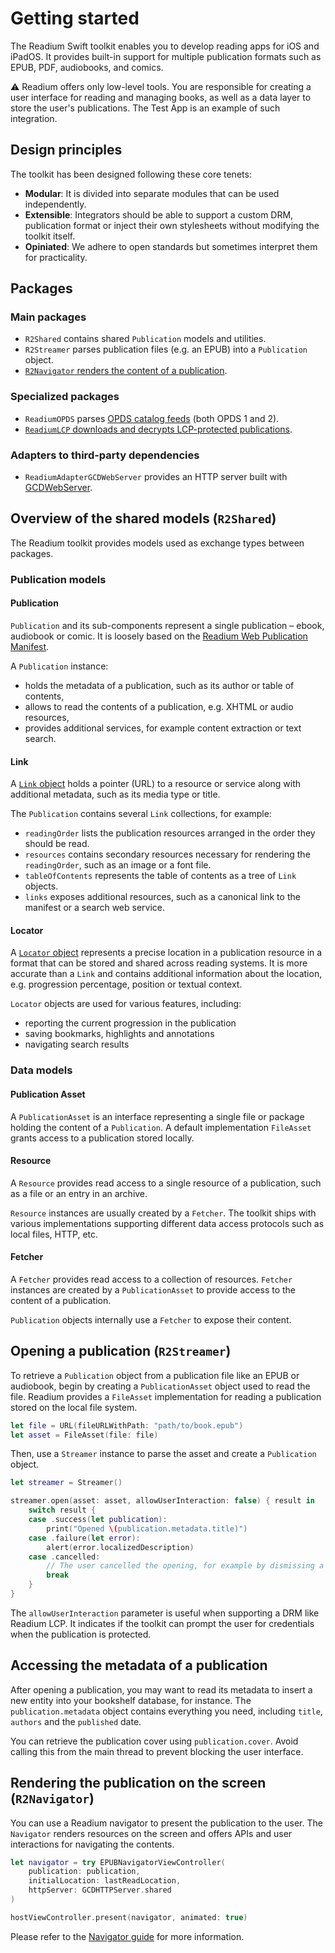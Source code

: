 # Getting started

The Readium Swift toolkit enables you to develop reading apps for iOS and iPadOS. It provides built-in support for multiple publication formats such as EPUB, PDF, audiobooks, and comics.

:warning: Readium offers only low-level tools. You are responsible for creating a user interface for reading and managing books, as well as a data layer to store the user's publications. The Test App is an example of such integration.

## Design principles

The toolkit has been designed following these core tenets:

* **Modular**: It is divided into separate modules that can be used independently.
* **Extensible**: Integrators should be able to support a custom DRM, publication format or inject their own stylesheets without modifying the toolkit itself.
* **Opiniated**: We adhere to open standards but sometimes interpret them for practicality.

## Packages

### Main packages

* `R2Shared` contains shared `Publication` models and utilities.
* `R2Streamer` parses publication files (e.g. an EPUB) into a `Publication` object.
* [`R2Navigator` renders the content of a publication](Navigator/Navigator.md).

### Specialized packages

* `ReadiumOPDS` parses [OPDS catalog feeds](https://opds.io) (both OPDS 1 and 2).
* [`ReadiumLCP` downloads and decrypts LCP-protected publications](Readium%20LCP.md).

### Adapters to third-party dependencies

* `ReadiumAdapterGCDWebServer` provides an HTTP server built with [GCDWebServer](https://github.com/swisspol/GCDWebServer).

## Overview of the shared models (`R2Shared`)

The Readium toolkit provides models used as exchange types between packages.

### Publication models

#### Publication

`Publication` and its sub-components represent a single publication – ebook, audiobook or comic. It is loosely based on the [Readium Web Publication Manifest](https://readium.org/webpub-manifest/).

A `Publication` instance:

* holds the metadata of a publication, such as its author or table of contents,
* allows to read the contents of a publication, e.g. XHTML or audio resources,
* provides additional services, for example content extraction or text search.

#### Link


A [`Link` object](https://readium.org/webpub-manifest/#24-the-link-object) holds a pointer (URL) to a resource or service along with additional metadata, such as its media type or title.

The `Publication` contains several `Link` collections, for example:

* `readingOrder` lists the publication resources arranged in the order they should be read.
* `resources` contains secondary resources necessary for rendering the `readingOrder`, such as an image or a font file.
* `tableOfContents` represents the table of contents as a tree of `Link` objects.
* `links` exposes additional resources, such as a canonical link to the manifest or a search web service.

#### Locator

A [`Locator` object](https://readium.org/architecture/models/locators/) represents a precise location in a publication resource in a format that can be stored and shared across reading systems. It is more accurate than a `Link` and contains additional information about the location, e.g. progression percentage, position or textual context.

`Locator` objects are used for various features, including:

* reporting the current progression in the publication
* saving bookmarks, highlights and annotations
* navigating search results

### Data models

#### Publication Asset

A `PublicationAsset` is an interface representing a single file or package holding the content of a `Publication`. A default implementation `FileAsset` grants access to a publication stored locally.

#### Resource

A `Resource` provides read access to a single resource of a publication, such as a file or an entry in an archive.

`Resource` instances are usually created by a `Fetcher`. The toolkit ships with various implementations supporting different data access protocols such as local files, HTTP, etc.

#### Fetcher

A `Fetcher` provides read access to a collection of resources. `Fetcher` instances are created by a `PublicationAsset` to provide access to the content of a publication.

`Publication` objects internally use a `Fetcher` to expose their content.

## Opening a publication (`R2Streamer`)

To retrieve a `Publication` object from a publication file like an EPUB or audiobook, begin by creating a `PublicationAsset` object used to read the file. Readium provides a `FileAsset` implementation for reading a publication stored on the local file system.

```swift
let file = URL(fileURLWithPath: "path/to/book.epub")
let asset = FileAsset(file: file)
```

Then, use a `Streamer` instance to parse the asset and create a `Publication` object.

```swift
let streamer = Streamer()

streamer.open(asset: asset, allowUserInteraction: false) { result in
    switch result {
    case .success(let publication):
        print("Opened \(publication.metadata.title)")
    case .failure(let error):
        alert(error.localizedDescription)
    case .cancelled:
        // The user cancelled the opening, for example by dismissing a password pop-up.
        break
    }
}
```

The `allowUserInteraction` parameter is useful when supporting a DRM like Readium LCP. It indicates if the toolkit can prompt the user for credentials when the publication is protected.

## Accessing the metadata of a publication

After opening a publication, you may want to read its metadata to insert a new entity into your bookshelf database, for instance. The `publication.metadata` object contains everything you need, including `title`, `authors` and the `published` date.

You can retrieve the publication cover using `publication.cover`. Avoid calling this from the main thread to prevent blocking the user interface.

## Rendering the publication on the screen (`R2Navigator`)

You can use a Readium navigator to present the publication to the user. The `Navigator` renders resources on the screen and offers APIs and user interactions for navigating the contents.

```swift
let navigator = try EPUBNavigatorViewController(
    publication: publication,
    initialLocation: lastReadLocation,
    httpServer: GCDHTTPServer.shared
)

hostViewController.present(navigator, animated: true)
```
Please refer to the [Navigator guide](Navigator/Navigator.md) for more information.
